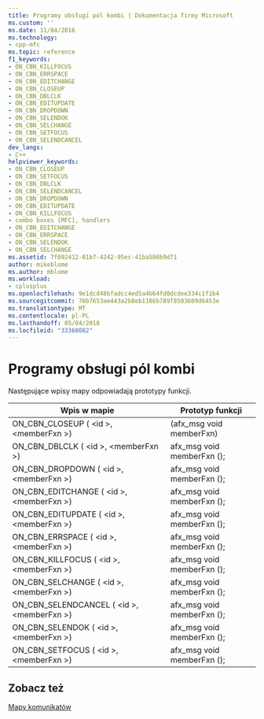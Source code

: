```yaml
---
title: Programy obsługi pól kombi | Dokumentacja firmy Microsoft
ms.custom: ''
ms.date: 11/04/2016
ms.technology:
- cpp-mfc
ms.topic: reference
f1_keywords:
- ON_CBN_KILLFOCUS
- ON_CBN_ERRSPACE
- ON_CBN_EDITCHANGE
- ON_CBN_CLOSEUP
- ON_CBN_DBLCLK
- ON_CBN_EDITUPDATE
- ON_CBN_DROPDOWN
- ON_CBN_SELENDOK
- ON_CBN_SELCHANGE
- ON_CBN_SETFOCUS
- ON_CBN_SELENDCANCEL
dev_langs:
- C++
helpviewer_keywords:
- ON_CBN_CLOSEUP
- ON_CBN_SETFOCUS
- ON_CBN_DBLCLK
- ON_CBN_SELENDCANCEL
- ON_CBN_DROPDOWN
- ON_CBN_EDITUPDATE
- ON_CBN_KILLFOCUS
- combo boxes [MFC], handlers
- ON_CBN_EDITCHANGE
- ON_CBN_ERRSPACE
- ON_CBN_SELENDOK
- ON_CBN_SELCHANGE
ms.assetid: 7f092412-01b7-4242-95ec-41ba506b9d71
author: mikeblome
ms.author: mblome
ms.workload:
- cplusplus
ms.openlocfilehash: 9e1dcd48bfadcc4ed5a4b64fd0dcdee334c1f1b4
ms.sourcegitcommit: 76b7653ae443a2b8eb1186b789f8503609d6453e
ms.translationtype: MT
ms.contentlocale: pl-PL
ms.lasthandoff: 05/04/2018
ms.locfileid: "33368082"
---
```

# <a name="combo-box-handlers"></a>Programy obsługi pól kombi
Następujące wpisy mapy odpowiadają prototypy funkcji.  
  
|Wpis w mapie|Prototyp funkcji|  
|---------------|------------------------|  
|ON_CBN_CLOSEUP ( \<id >, \<memberFxn >)|(afx_msg void memberFxn)|  
|ON_CBN_DBLCLK ( \<id >, \<memberFxn >)|afx_msg void memberFxn ();|  
|ON_CBN_DROPDOWN ( \<id >, \<memberFxn >)|afx_msg void memberFxn ();|  
|ON_CBN_EDITCHANGE ( \<id >, \<memberFxn >)|afx_msg void memberFxn ();|  
|ON_CBN_EDITUPDATE ( \<id >, \<memberFxn >)|afx_msg void memberFxn ();|  
|ON_CBN_ERRSPACE ( \<id >, \<memberFxn >)|afx_msg void memberFxn ();|  
|ON_CBN_KILLFOCUS ( \<id >, \<memberFxn >)|afx_msg void memberFxn ();|  
|ON_CBN_SELCHANGE ( \<id >, \<memberFxn >)|afx_msg void memberFxn ();|  
|ON_CBN_SELENDCANCEL ( \<id >, \<memberFxn >)|afx_msg void memberFxn ();|  
|ON_CBN_SELENDOK ( \<id >, \<memberFxn >)|afx_msg void memberFxn ();|  
|ON_CBN_SETFOCUS ( \<id >, \<memberFxn >)|afx_msg void memberFxn ();|  
  
## <a name="see-also"></a>Zobacz też  
 [Mapy komunikatów](../../mfc/reference/message-maps-mfc.md)

